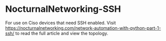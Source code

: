 # NocturnalNetworking-SSH
For use on Ciso devices that need SSH enabled. 
Visit https://nocturnalnetworking.com/network-automation-with-python-part-1-ssh/ to read the full article and view the topology.
